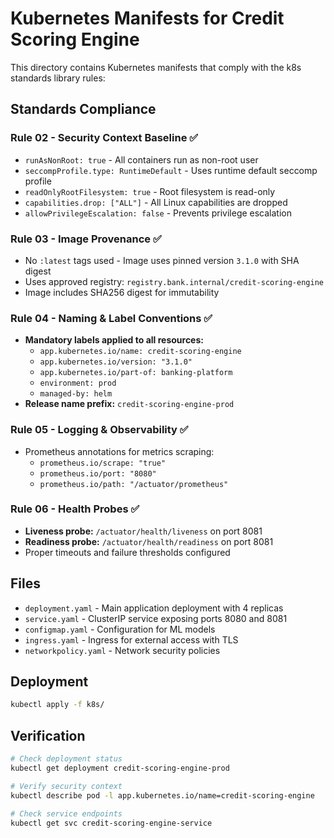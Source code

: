 # Kubernetes Manifests for Credit Scoring Engine

This directory contains Kubernetes manifests that comply with the k8s standards library rules:

## Standards Compliance

### Rule 02 - Security Context Baseline ✅
- `runAsNonRoot: true` - All containers run as non-root user
- `seccompProfile.type: RuntimeDefault` - Uses runtime default seccomp profile
- `readOnlyRootFilesystem: true` - Root filesystem is read-only
- `capabilities.drop: ["ALL"]` - All Linux capabilities are dropped
- `allowPrivilegeEscalation: false` - Prevents privilege escalation

### Rule 03 - Image Provenance ✅
- No `:latest` tags used - Image uses pinned version `3.1.0` with SHA digest
- Uses approved registry: `registry.bank.internal/credit-scoring-engine`
- Image includes SHA256 digest for immutability

### Rule 04 - Naming & Label Conventions ✅
- **Mandatory labels applied to all resources:**
  - `app.kubernetes.io/name: credit-scoring-engine`
  - `app.kubernetes.io/version: "3.1.0"`
  - `app.kubernetes.io/part-of: banking-platform`
  - `environment: prod`
  - `managed-by: helm`
- **Release name prefix:** `credit-scoring-engine-prod`

### Rule 05 - Logging & Observability ✅
- Prometheus annotations for metrics scraping:
  - `prometheus.io/scrape: "true"`
  - `prometheus.io/port: "8080"`
  - `prometheus.io/path: "/actuator/prometheus"`

### Rule 06 - Health Probes ✅
- **Liveness probe:** `/actuator/health/liveness` on port 8081
- **Readiness probe:** `/actuator/health/readiness` on port 8081
- Proper timeouts and failure thresholds configured

## Files

- `deployment.yaml` - Main application deployment with 4 replicas
- `service.yaml` - ClusterIP service exposing ports 8080 and 8081
- `configmap.yaml` - Configuration for ML models
- `ingress.yaml` - Ingress for external access with TLS
- `networkpolicy.yaml` - Network security policies

## Deployment

```bash
kubectl apply -f k8s/
```

## Verification

```bash
# Check deployment status
kubectl get deployment credit-scoring-engine-prod

# Verify security context
kubectl describe pod -l app.kubernetes.io/name=credit-scoring-engine

# Check service endpoints
kubectl get svc credit-scoring-engine-service
```
